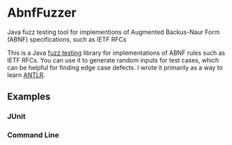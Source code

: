 # AbnfFuzzer
Java fuzz testing tool for implementions of Augmented Backus-Naur Form (ABNF) specifications, such as IETF RFCs

This is a Java [fuzz testing](http://pages.cs.wisc.edu/~bart/fuzz/) library for implementations of ABNF rules such as IETF RFCs. You can use it to generate random inputs for test cases, which can be helpful for finding edge case defects. I wrote it primarily as a way to learn [ANTLR](http://www.antlr.org/).

## Examples

### JUnit

### Command Line
